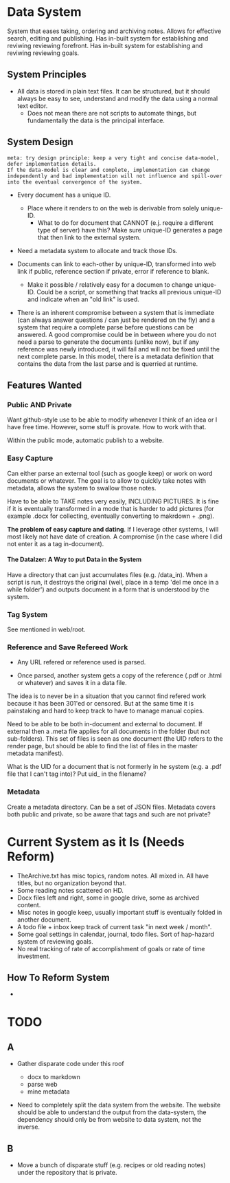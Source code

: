 
# Data System

System that eases taking, ordering and archiving notes.
Allows for effective search, editing and publishing.
Has in-built system for establishing and reviwing reviewing forefront.
Has in-built system for establishing and reviwing reviewing goals.

## System Principles

- All data is stored in plain text files. It can be structured, but it should always be easy to see, understand and modify the data using a normal text editor. 
    - Does not mean there are not scripts to automate things, but fundamentally the data is the principal interface.

## System Design

    meta: try design principle: keep a very tight and concise data-model, defer implementation details.
    If the data-model is clear and complete, implementation can change independently and bad implementation will not influence and spill-over into the eventual convergence of the system.

- Every document has a unique ID.
  - Place where it renders to on the web is derivable from solely unique-ID.
    - What to do for document that CANNOT (e.j. require a different type of server) have this? Make sure unique-ID generates a page that then link to the external system.
- Need a metadata system to allocate and track those IDs.
- Documents can link to each-other by unique-ID, transformed into web link if public, reference section if private, error if reference to blank.
  - Make it possible / relatively easy for a documen to change unique-ID. Could be a script, or something that tracks all previous unique-ID and indicate when an "old link" is used.

- There is an inherent compromise between a system that is immediate (can always answer questions / can just be rendered on the fly) and a system that require a complete parse before questions can be answered. A good compromise could be in between where you do not need a parse to generate the documents (unlike now), but if any reference was newly introduced, it will fail and will not be fixed until the next complete parse. In this model, there is a metadata definition that contains the data from the last parse and is querried at runtime.

## Features Wanted

### Public AND Private

Want github-style use to be able to modify whenever I think of an idea or I have free time.
However, some stuff is provate. How to work with that.

Within the public mode, automatic publish to a website.

### Easy Capture

Can either parse an external tool (such as google keep) or work on word documents or whatever.
The goal is to allow to quickly take notes with metadata, allows the system to swallow those notes.

Have to be able to TAKE notes very easily, INCLUDING PICTURES. It is fine if it is eventually transformed in a mode that is harder to add pictures (for example .docx for collecting, eventually converting to makrdown + .png).

**The problem of easy capture and dating**. If I leverage other systems, I will most likely not have date of creation. A compromise (in the case where I did not enter it as a tag in-document).

#### The DataIzer: A Way to put Data in the System

Have a directory that can just accumulates files (e.g. /data_in). When a script is run, it destroys the original (well, place in a temp 'del me once in a while folder') and outputs document in a form that is understood by the system.

### Tag System

See mentioned in web/root.

### Reference and Save Refereed Work

- Any URL refered or reference used is parsed.

- Once parsed, another system gets a copy of the reference (.pdf or .html or whatever) and saves it in a data file.

The idea is to never be in a situation that you cannot find refered work because it has been 301'ed or censored. But at the same time it is painstaking and hard to keep track to have to manage manual copies.

Need to be able to be both in-document and external to document. If external then a .meta file applies for all documents in the folder (but not sub-folders). This set of files is seen as one document (the UID refers to the render page, but should be able to find the list of files in the master metadata manifest).

What is the UID for a document that is not formerly in he system (e.g. a .pdf file that I can't tag into)? Put uid_<uid> in the filename?

### Metadata

Create a metadata directory. Can be a set of JSON files.
Metadata covers both public and private, so be aware that tags and such are not private?

# Current System as it Is (Needs Reform)

- TheArchive.txt has misc topics, random notes. All mixed in. All have titles, but no organization beyond that.
- Some reading notes scattered on HD.
- Docx files left and right, some in google drive, some as archived content.
- Misc notes in google keep, usually important stuff is eventually folded in another document.
- A todo file + inbox keep track of current task "in next week / month".
- Some goal settings in calendar, journal, todo files. Sort of hap-hazard system of reviewing goals.
- No real tracking of rate of accomplishment of goals or rate of time investment.

## How To Reform System

-

# TODO

## A


- Gather disparate code under this roof
    - docx to markdown
    - parse web
    - mine metadata

- Need to completely split the data system from the website. The website should be able to understand the output from the data-system, the dependency should only be from website to data system, not the inverse.

## B

- Move a bunch of disparate stuff (e.g. recipes or old reading notes) under the repository that is private.
